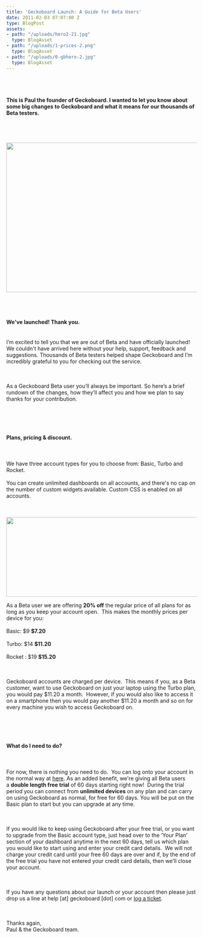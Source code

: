 ```yaml
---
title: 'Geckoboard Launch: A Guide for Beta Users'
date: 2011-02-03 07:07:00 Z
type: BlogPost
assets:
- path: "/uploads/hero2-21.jpg"
  type: BlogAsset
- path: "/uploads/1-prices-2.png"
  type: BlogAsset
- path: "/uploads/0-gbhero-2.jpg"
  type: BlogAsset
---
```


<p></p><div>
<br><div>
<br><h4 class="null"><span>This is Paul the founder of Geckoboard. I wanted to let you know about some big changes to Geckoboard and what it means for our thousands of Beta testers.</span></h4>
<br>
</div>
<br>
</div><br><div><img alt="" border="0" height="395" src="/uploads/0-gbhero-2.jpg" width="560"></div><br><div>
<br><div>
<br><h4 class="null">We've launched! Thank you.</h4>
<br>I’m excited to tell you that we are out of Beta and have officially launched! We couldn't have arrived here without your help, support, feedback and suggestions. Thousands of Beta testers helped shape Geckoboard and I’m incredibly grateful to you for checking out the service.</div>
<br><p></p>
<br><div>As a Geckoboard Beta user you’ll always be important. So here’s a brief rundown of the changes, how they’ll affect you and how we plan to say thanks for your contribution. </div>
<br><p></p>
<br><div>
<br><h4 class="null">Plans, pricing &amp; discount.</h4>
<br>
</div>
<br><div>We have three account types for you to choose from: Basic, Turbo and Rocket. </div>
<br><div>You can create unlimited dashboards on all accounts, and there's no cap on the number of custom widgets available. Custom CSS is enabled on all accounts.</div>
<br><p></p>
<br><div>
<img alt="" border="0" height="210" src="/uploads/1-prices-2.png" width="560"><p></p>As a Beta user we are offering <strong>20% off</strong> the regular price of all plans for as long as you keep your account open.  This makes the monthly prices per device for you:</div>
<br><div>Basic: <span><span>$9</span></span> <strong>$7.20</strong>
</div>
<br><div>Turbo: <span><span>$14</span></span> <strong>$11.20</strong>
</div>
<br><div>Rocket : <span><span>$19</span></span> <strong>$15.20</strong>
</div>
<br><p></p>
<br><div>Geckoboard accounts are charged per device.  This means if you, as a Beta customer, want to use Geckoboard on just your laptop using the Turbo plan, you would pay $11.20 a month.  However, if you would also like to access it on a smartphone then you would pay another $11.20 a month and so on for every machine you wish to access Geckoboard on.  </div>
<br><p></p>
<br><div>
<br><h4 class="null">What do I need to do?</h4>
<br>
</div>
<br><div>For now, there is nothing you need to do.  You can log onto your account in the normal way at <a href="http://www.geckoboard.com/login/">here</a>. As an added benefit, we're giving all Beta users a <strong>double length free trial</strong> of 60 days starting right now!  During the trial period you can connect from <strong>unlimited devices</strong> on any plan and can carry on using Geckoboard as normal, for free for 60 days. You will be put on the Basic plan to start but you can upgrade at any time. </div>
<br><p></p>
<br><div>If you would like to keep using Geckoboard after your free trial, or you want to upgrade from the Basic account type, just head over to the ‘Your Plan’ section of your dashboard anytime in the next 60 days, tell us which plan you would like to start using and enter your credit card details.  We will not charge your credit card until your free 60 days are over and if, by the end of the free trial you have not entered your credit card details, then we’ll close your account.</div>
<br><p></p>
<br><div>If you have any questions about our launch or your account then please just drop us a line at help [at] geckoboard [dot] com or <a href="http://support.geckoboard.com/anonymous_requests/new">log a ticket</a>.</div>
<br><p></p>
<br><div>Thanks again,<br>Paul &amp; the Geckoboard team.</div>
<br>
</div>
